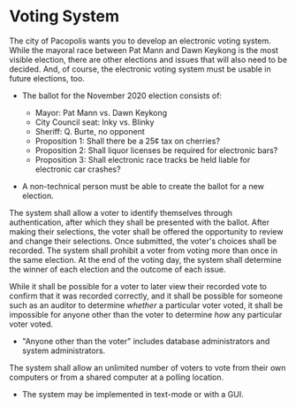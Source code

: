 # Voting System

The city of Pacopolis wants you to develop an electronic voting system. While
the mayoral race between Pat Mann and Dawn Keykong is the most visible
election, there are other elections and issues that will also need to be
decided. And, of course, the electronic voting system must be usable in future
elections, too.

-   The ballot for the November 2020 election consists of:
    -   Mayor: Pat Mann vs. Dawn Keykong
    -   City Council seat: Inky vs. Blinky
    -   Sheriff: Q. Burte, no opponent
    -   Proposition 1: Shall there be a 25¢ tax on cherries?
    -   Proposition 2: Shall liquor licenses be required for electronic bars?
    -   Proposition 3: Shall electronic race tracks be held liable for
        electronic car crashes?

-   A non-technical person must be able to create the ballot for a new
    election.

The system shall allow a voter to identify themselves through authentication,
after which they shall be presented with the ballot. After making their
selections, the voter shall be offered the opportunity to review and change
their selections. Once submitted, the voter's choices shall be recorded. The
system shall prohibit a voter from voting more than once in the same election.
At the end of the voting day, the system shall determine the winner of each
election and the outcome of each issue.

While it shall be possible for a voter to later view their recorded vote to
confirm that it was recorded correctly, and it shall be possible for someone
such as an auditor to determine *whether* a particular voter voted, it shall
be impossible for anyone other than the voter to determine *how* any
particular voter voted.

-   "Anyone other than the voter" includes database administrators and
    system administrators.

The system shall allow an unlimited number of voters to vote from their own
computers or from a shared computer at a polling location.

-   The system may be implemented in text-mode or with a GUI.

